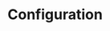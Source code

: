 <!--- Hugo front matter used to generate the website version of this page:
path_base_for_github_subdir:
  from: tmp/otel/specification/configuration/_index.md
  to: configuration/README.md
--->

# Configuration
